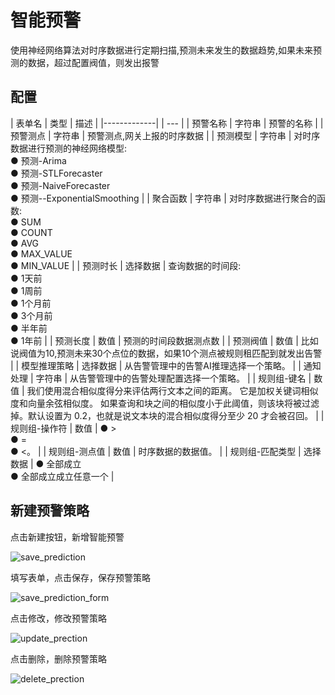 # 智能预警

使用神经网络算法对时序数据进行定期扫描,预测未来发生的数据趋势,如果未来预测的数据，超过配置阀值，则发出报警

## 配置

| 表单名         | 类型 | 描述 |
|-------------|  | --- |
| 预警名称       | 字符串	| 预警的名称 |
| 预警测点       |	字符串 |	预警测点,网关上报的时序数据 |
| 预测模型      |	字符串 |	对时序数据进行预测的神经网络模型:<br/> ● 预测-Arima <br/> ● 预测-STLForecaster <br/> ● 预测-NaiveForecaster <br/> ● 预测--ExponentialSmoothing |
| 聚合函数 |	字符串 |	对时序数据进行聚合的函数:<br/> ● SUM <br/> ● COUNT <br/> ● AVG <br/> ● MAX_VALUE <br/> ● MIN_VALUE |
| 预测时长 |	选择数据 |	查询数据的时间段:<br/> ● 1天前 <br/> ● 1周前 <br/> ● 1个月前 <br/> ● 3个月前 <br/> ● 半年前 <br/> ● 1年前 |
| 预测长度 |	数值 |	预测的时间段数据测点数 |
| 预测阀值 |	数值 |	比如说阀值为10,预测未来30个点位的数据，如果10个测点被规则租匹配到就发出告警 |
| 模型推理策略 |	选择数据 |	从告警管理中的告警AI推理选择一个策略。 |
| 通知处理 | 字符串 |	从告警管理中的告警处理配置选择一个策略。 |
| 规则组-键名 | 数值 |	我们使用混合相似度得分来评估两行文本之间的距离。 它是加权关键词相似度和向量余弦相似度。 如果查询和块之间的相似度小于此阈值，则该块将被过滤掉。默认设置为 0.2，也就是说文本块的混合相似度得分至少 20 才会被召回。 |
| 规则组-操作符 | 数值 |	● ><br/> ● =<br/> ● <。 |
| 规则组-测点值 | 数值 |	时序数据的数据值。 |
| 规则组-匹配类型 | 选择数据 |	● 全部成立<br/> ● 全部成立成立任意一个 |

## 新建预警策略

点击新建按钮，新增智能预警

![save_prediction](/doc/assets/img/ai/prediction/save_prediction.png)

填写表单，点击保存，保存预警策略

![save_prediction_form](/doc/assets/img/ai/prediction/save_prediction_form.png)

点击修改，修改预警策略

![update_prection](/doc/assets/img/ai/prediction/update_prection.png)

点击删除，删除预警策略

![delete_prection](/doc/assets/img/ai/prediction/delete_prection.png)